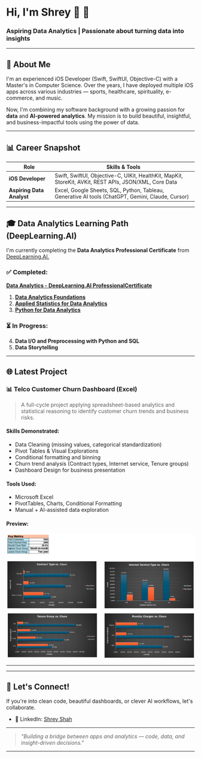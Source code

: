 # Hi, I'm Shrey 👋 🤖

### Aspiring Data Analytics | Passionate about turning data into insights

---

## 🚀 About Me

I'm an experienced iOS Developer (Swift, SwiftUI, Objective-C) with a Master's in Computer Science. Over the years, I have deployed multiple iOS apps across various industries — sports, healthcare, spirituality, e-commerce, and music.

Now, I'm combining my software background with a growing passion for **data** and **AI-powered analytics**. My mission is to build beautiful, insightful, and business-impactful tools using the power of data.

---

## 📊 Career Snapshot

| Role                      | Skills & Tools                                                                                                  |
| ------------------------- | --------------------------------------------------------------------------------------------------------------- |
| **iOS Developer**         | Swift, SwiftUI, Objective-C, UIKit, HealthKit, MapKit, StoreKit, AVKit, REST APIs, JSON/XML, Core Data          |
| **Aspiring Data Analyst** | Excel, Google Sheets, SQL, Python, Tableau, Generative AI tools (ChatGPT, Gemini, Claude, Cursor) |

---

## 🎓 Data Analytics Learning Path (DeepLearning.AI)

I'm currently completing the **Data Analytics Professional Certificate** from [DeepLearning.AI.](https://www.coursera.org/professional-certificates/data-analytics)

### ✅ Completed:
[**Data Analytics - DeepLearning.AI ProfessionalCertificate**](https://coursera.org/share/2bbf9900342b2f45969fd31cef957fc6)
1. [**Data Analytics Foundations**](https://coursera.org/share/7984ede34ec805e2c634d9ba2fff0165)
2. [**Applied Statistics for Data Analytics**](https://coursera.org/share/7e448c865712c2b61775e5074dcff163)
3. [**Python for Data Analytics**](https://coursera.org/share/a745daf6a8aa1ca8c3b7c1776ce225ad)

### ⏳ In Progress:

4. **Data I/O and Preprocessing with Python and SQL**
5. **Data Storytelling**

---

## 🌐 Latest Project

### 📊 Telco Customer Churn Dashboard (Excel)

> A full-cycle project applying spreadsheet-based analytics and statistical reasoning to identify customer churn trends and business risks.

#### Skills Demonstrated:

* Data Cleaning (missing values, categorical standardization)
* Pivot Tables & Visual Explorations
* Conditional formatting and binning
* Churn trend analysis (Contract types, Internet service, Tenure groups)
* Dashboard Design for business presentation

#### Tools Used:

* Microsoft Excel
* PivotTables, Charts, Conditional Formatting
* Manual + AI-assisted data exploration

#### Preview:

![Dashboard Preview](https://github.com/Shrey10x/telco-customer-churn-dashboard/blob/main/dashboard_preview.png)

<!-- #### Live Repository:

[GitHub Link](#) (https://github.com/Shrey10x/telco-customer-churn-dashboard) -->

---

<!-- ## 📊 Upcoming Projects

* Python-based Churn Prediction (Logistic Regression + Data Viz)
* SQL-powered Customer Segmentation
* AI-Augmented Excel Automation Toolkit -->

---

## 👥 Let's Connect!

If you're into clean code, beautiful dashboards, or clever AI workflows, let's collaborate.


* 👤 LinkedIn: 
 [Shrey Shah](https://www.linkedin.com/in/shreyfeb/)

---

> *"Building a bridge between apps and analytics — code, data, and insight-driven decisions."*

---
